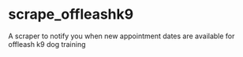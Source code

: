 # scrape_offleashk9
A scraper to notify you when new appointment dates are available for offleash k9 dog training
